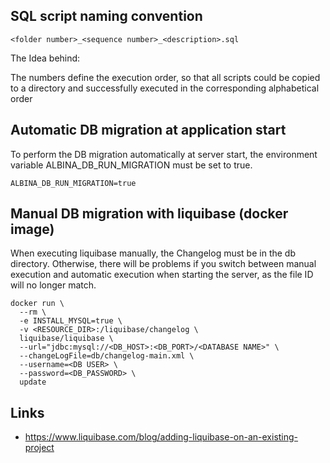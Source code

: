 SQL script naming convention
-----

```
<folder number>_<sequence number>_<description>.sql
```

The Idea behind:

The numbers define the execution order, so that all scripts could be copied to
a directory and successfully executed in the corresponding alphabetical order

Automatic DB migration at application start
----

To perform the DB migration automatically at server start, the environment variable ALBINA_DB_RUN_MIGRATION must be set to true.

```
ALBINA_DB_RUN_MIGRATION=true
```

Manual DB migration with liquibase (docker image)
-----

When executing liquibase manually, the Changelog must be in the db directory.
Otherwise, there will be problems if you switch between manual execution and
automatic execution when starting the server, as the file ID will
no longer match.

```
docker run \
  --rm \
  -e INSTALL_MYSQL=true \
  -v <RESOURCE_DIR>:/liquibase/changelog \
  liquibase/liquibase \
  --url="jdbc:mysql://<DB_HOST>:<DB_PORT>/<DATABASE NAME>" \
  --changeLogFile=db/changelog-main.xml \
  --username=<DB USER> \
  --password=<DB_PASSWORD> \
  update
```

Links
----

* https://www.liquibase.com/blog/adding-liquibase-on-an-existing-project
